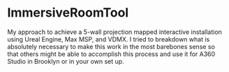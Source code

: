 # ImmersiveRoomTool
My approach to achieve a 5-wall projection mapped interactive installation using Ureal Engine, Max MSP, and VDMX.
I tried to breakdown what is absolutely necessary to make this work in the most barebones sense so that others might be able to accomplish this process and use it for A360 Studio in Brooklyn or in your own set up.
